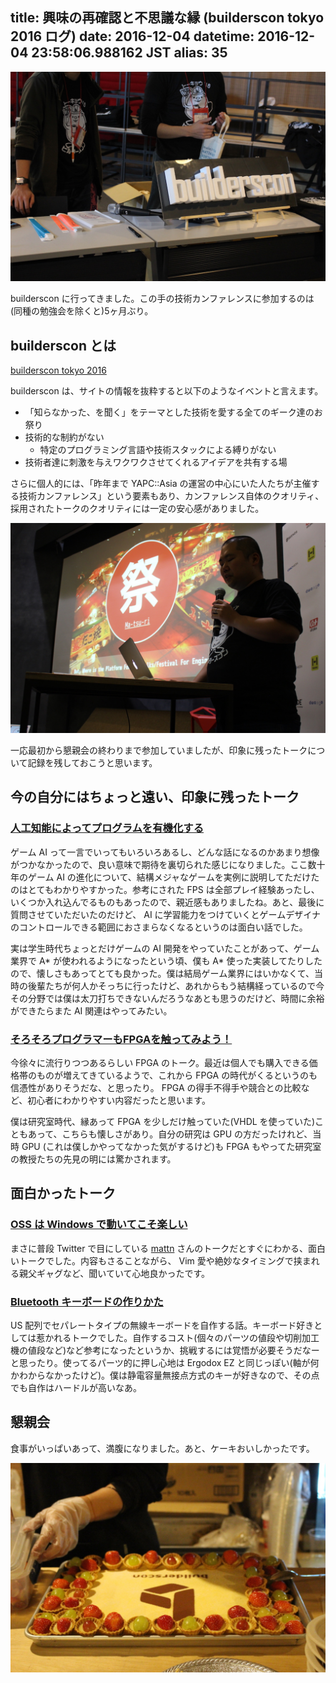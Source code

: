 title: 興味の再確認と不思議な縁 (builderscon tokyo 2016 ログ)
date: 2016-12-04
datetime: 2016-12-04 23:58:06.988162 JST
alias: 35
---
![](/static/img/reception.jpg)

builderscon に行ってきました。この手の技術カンファレンスに参加するのは(同種の勉強会を除くと)5ヶ月ぶり。

## builderscon とは

[builderscon tokyo 2016](https://builderscon.io/builderscon/tokyo/2016)

builderscon は、サイトの情報を抜粋すると以下のようなイベントと言えます。

- 「知らなかった、を聞く」をテーマとした技術を愛する全てのギーク達のお祭り
- 技術的な制約がない
    - 特定のプログラミング言語や技術スタックによる縛りがない
- 技術者達に刺激を与えワクワクさせてくれるアイデアを共有する場

さらに個人的には、「昨年まで YAPC::Asia の運営の中心にいた人たちが主催する技術カンファレンス」という要素もあり、カンファレンス自体のクオリティ、採用されたトークのクオリティには一定の安心感がありました。

![](/static/img/matsuri.jpg)

一応最初から懇親会の終わりまで参加していましたが、印象に残ったトークについて記録を残しておこうと思います。

## 今の自分にはちょっと遠い、印象に残ったトーク

### [人工知能によってプログラムを有機化する](https://builderscon.io/builderscon/tokyo/2016/session/c89294cc-7a77-4973-9f6a-2ab50cdc70e8)

ゲーム AI って一言でいってもいろいろあるし、どんな話になるのかあまり想像がつかなかったので、良い意味で期待を裏切られた感じになりました。ここ数十年のゲーム AI の進化について、結構メジャなゲームを実例に説明してただけたのはとてもわかりやすかった。参考にされた FPS は全部プレイ経験あったし、いくつか入れ込んでるものもあったので、親近感もありましたね。あと、最後に質問させていただいたのだけど、 AI に学習能力をつけていくとゲームデザイナのコントロールできる範囲におさまらなくなるというのは面白い話でした。

実は学生時代ちょっとだけゲームの AI 開発をやっていたことがあって、ゲーム業界で A* が使われるようになったという頃、僕も A* 使った実装してたりしたので、懐しさもあってとても良かった。僕は結局ゲーム業界にはいかなくて、当時の後輩たちが何人かそっちに行ったけど、あれからもう結構経っているので今その分野では僕は太刀打ちできないんだろうなあとも思うのだけど、時間に余裕ができたらまた AI 関連はやってみたい。

### [そろそろプログラマーもFPGAを触ってみよう！](https://builderscon.io/builderscon/tokyo/2016/session/fe6c06fa-4921-473d-832c-4c12ce9ead8c)

今徐々に流行りつつあるらしい FPGA のトーク。最近は個人でも購入できる価格帯のものが増えてきているようで、これから FPGA の時代がくるというのも信憑性がありそうだな、と思ったり。 FPGA の得手不得手や競合との比較など、初心者にわかりやすい内容だったと思います。

僕は研究室時代、縁あって FPGA を少しだけ触っていた(VHDL を使っていた)こともあって、こちらも懐しさがあり。自分の研究は GPU の方だったけれど、当時 GPU (これは僕しかやってなかった気がするけど)も FPGA もやってた研究室の教授たちの先見の明には驚かされます。

## 面白かったトーク

### [OSS は Windows で動いてこそ楽しい](https://builderscon.io/builderscon/tokyo/2016/session/d1996f70-1d04-4def-a13f-c8fed0415b77)

まさに普段 Twitter で目にしている [mattn](https://twitter.com/mattn_jp) さんのトークだとすぐにわかる、面白いトークでした。内容もさることながら、 Vim 愛や絶妙なタイミングで挟まれる親父ギャグなど、聞いていて心地良かったです。

### [Bluetooth キーボードの作りかた](https://builderscon.io/builderscon/tokyo/2016/session/84890125-4acb-44af-a6a7-679d45b93043)

US 配列でセパレートタイプの無線キーボードを自作する話。キーボード好きとしては惹かれるトークでした。自作するコスト(個々のパーツの値段や切削加工機の値段など)など参考になったというか、挑戦するには覚悟が必要そうだなーと思ったり。使ってるパーツ的に押し心地は Ergodox EZ と同じっぽい(軸が何かわからなかったけど)。僕は静電容量無接点方式のキーが好きなので、その点でも自作はハードルが高いなあ。

## 懇親会

食事がいっぱいあって、満腹になりました。あと、ケーキおいしかったです。

![](/static/img/cake.jpg)
